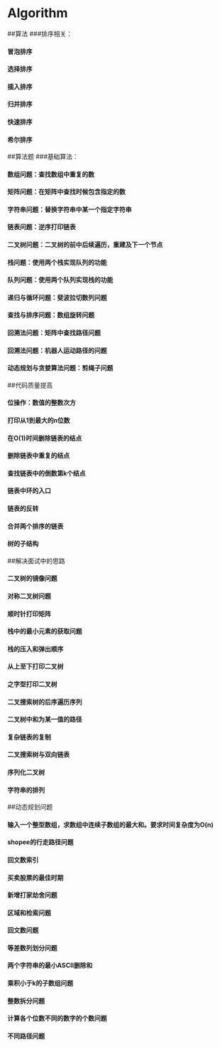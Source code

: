 # Algorithm
##算法
###排序相关：
#### 冒泡排序
#### 选择排序
#### 插入排序
#### 归并排序
#### 快速排序
#### 希尔排序

##算法题
###基础算法：
#### 数组问题：查找数组中重复的数
#### 矩阵问题：在矩阵中查找时候包含指定的数
#### 字符串问题：替换字符串中某一个指定字符串
#### 链表问题：逆序打印链表
#### 二叉树问题：二叉树的前中后续遍历，重建及下一个节点
#### 栈问题：使用两个栈实现队列的功能
#### 队列问题：使用两个队列实现栈的功能
#### 递归与循环问题：斐波拉切数列问题
#### 查找与排序问题：数组旋转问题
#### 回溯法问题：矩阵中查找路径问题
#### 回溯法问题：机器人运动路径的问题
#### 动态规划与贪婪算法问题：剪绳子问题

##代码质量提高
#### 位操作：数值的整数次方
#### 打印从1到最大的n位数
#### 在O(1)时间删除链表的结点
#### 删除链表中重复的结点
#### 查找链表中的倒数第k个结点
#### 链表中环的入口
#### 链表的反转
#### 合并两个排序的链表
#### 树的子结构

##解决面试中的思路
#### 二叉树的镜像问题
#### 对称二叉树问题
#### 顺时针打印矩阵
#### 栈中的最小元素的获取问题
#### 栈的压入和弹出顺序
#### 从上至下打印二叉树
#### 之字型打印二叉树
#### 二叉搜索树的后序遍历序列
#### 二叉树中和为某一值的路径
#### 复杂链表的复制
#### 二叉搜索树与双向链表
#### 序列化二叉树
#### 字符串的排列

##动态规划问题
#### 输入一个整型数组，求数组中连续子数组的最大和。要求时间复杂度为O(n)
#### shopee的行走路径问题
#### 回文数索引
#### 买卖股票的最佳时期
#### 新增打家劫舍问题
#### 区域和检索问题
#### 回文数问题
#### 等差数列划分问题
#### 两个字符串的最小ASCII删除和
#### 乘积小于k的子数组问题
#### 整数拆分问题
#### 计算各个位数不同的数字的个数问题
#### 不同路径问题